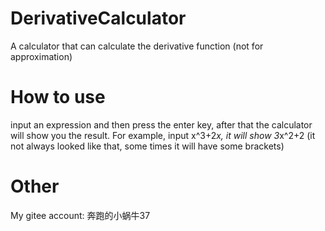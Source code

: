 # DerivativeCalculator
A calculator that can calculate the derivative function (not for approximation)

# How to use
input an expression and then press the enter key, after that the calculator will show you the result.
For example, input x^3+2*x, it will show 3*x^2+2 (it not always looked like that, some times it will have some brackets)

# Other
My gitee account: 奔跑的小蜗牛37
